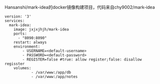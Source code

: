 Hansanshi/mark-idea的docker镜像构建项目，代码来自chy9002/mark-idea

    version: '3'
    services:
      mark-idea:
        image: jxjxjhjh/mark-idea
        ports:
          - "8090:8090"
        restart: always
        environment:
            - USERNAME=<default-username>
            - PASSWORD=<default-password>
            - REGISTER=false #true: allow register;false: disallow regisster
        volumes:
                - /var/www:/app/db
                - /var/www:/app/notes
